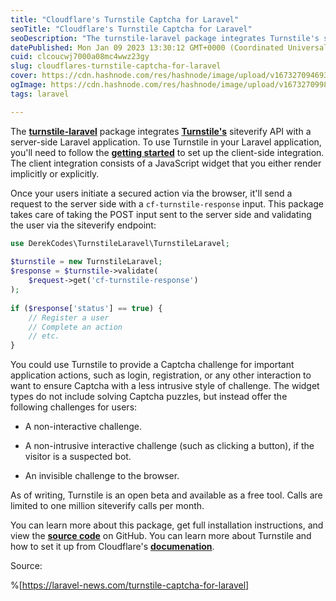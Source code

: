 ```yaml
---
title: "Cloudflare's Turnstile Captcha for Laravel"
seoTitle: "Cloudflare's Turnstile Captcha for Laravel"
seoDescription: "The turnstile-laravel package integrates Turnstile's siteverify API with a server-side Laravel application. To use Turnstile in your Laravel application, yo"
datePublished: Mon Jan 09 2023 13:30:12 GMT+0000 (Coordinated Universal Time)
cuid: clcoucwj7000a08mc4wwz23gy
slug: cloudflares-turnstile-captcha-for-laravel
cover: https://cdn.hashnode.com/res/hashnode/image/upload/v1673270946933/4d840608-983a-4d64-986a-fcc48249f5c7.png
ogImage: https://cdn.hashnode.com/res/hashnode/image/upload/v1673270998734/cd2686fa-fc78-4619-92e2-fbaf7e29cc59.png
tags: laravel

---
```


The [**turnstile-laravel**](https://github.com/derekcodes-io/turnstile-laravel) package integrates [**Turnstile's**](https://developers.cloudflare.com/turnstile/) siteverify API with a server-side Laravel application. To use Turnstile in your Laravel application, you'll need to follow the [**getting started**](https://developers.cloudflare.com/turnstile/get-started/) to set up the client-side integration. The client integration consists of a JavaScript widget that you either render implicitly or explicitly.

Once your users initiate a secured action via the browser, it'll send a request to the server side with a `cf-turnstile-response` input. This package takes care of taking the POST input sent to the server side and validating the user via the siteverify endpoint:

```php
use DerekCodes\TurnstileLaravel\TurnstileLaravel;
 
$turnstile = new TurnstileLaravel;
$response = $turnstile->validate(
    $request->get('cf-turnstile-response')
);
 
if ($response['status'] == true) {
    // Register a user
    // Complete an action
    // etc.
}
```

You could use Turnstile to provide a Captcha challenge for important application actions, such as login, registration, or any other interaction to want to ensure Captcha with a less intrusive style of challenge. The widget types do not include solving Captcha puzzles, but instead offer the following challenges for users:

* A non-interactive challenge.
    
* A non-intrusive interactive challenge (such as clicking a button), if the visitor is a suspected bot.
    
* An invisible challenge to the browser.
    

As of writing, Turnstile is an open beta and available as a free tool. Calls are limited to one million siteverify calls per month.

You can learn more about this package, get full installation instructions, and view the [**source code**](https://github.com/derekcodes-io/turnstile-laravel) on GitHub. You can learn more about Turnstile and how to set it up from Cloudflare's [**documenation**](https://developers.cloudflare.com/turnstile/).

Source:

%[https://laravel-news.com/turnstile-captcha-for-laravel]